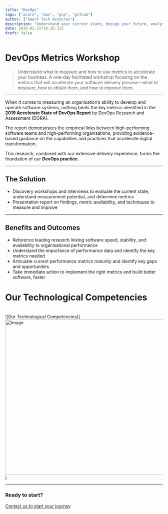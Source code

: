 ```yaml
---
title: "DevOps"
tags: ["azure", "aws", "gcp", "github"]
author: ["Smart Tech Ventures"]
description: "Understand your current state, design your future, analyse the gaps and make a plan  "
date: 2020-02-21T10:26:31Z
draft: false
---
```


# DevOps Metrics Workshop

> Understand what to measure and how to use metrics to accelerate your business.
> A one-day facilitated workshop focusing on the metrics that will accelerate your software delivery process—what to measure, how to obtain them, and how to improve them.

---

When it comes to measuring an organisation’s ability to develop and operate software systems, nothing beats the key metrics identified in the **2019 Accelerate State of DevOps [Report](https://services.google.com/fh/files/misc/state-of-devops-2019.pdf)** by DevOps Research and Assessment (DORA).

The report demonstrates the empirical links between high-performing software teams and high-performing organisations, providing evidence-based guidance on the capabilities and practices that accelerate digital transformation.

This research, combined with our extensive delivery experience, forms the foundation of our **DevOps practice**.

---

## The Solution

- Discovery workshops and interviews to evaluate the current state, understand measurement potential, and determine metrics
- Presentation report on findings, metric availability, and techniques to measure and improve

---

## Benefits and Outcomes

- Reference leading research linking software speed, stability, and availability to organisational performance
- Understand the importance of performance data and identify the key metrics needed
- Articulate current performance metrics maturity and identify key gaps and opportunities
- Take immediate action to implement the right metrics and build better software, faster


# Our Technological Competencies

<br />
![Our Technological Competencies](<img width="878" height="497" alt="Image" src="https://github.com/user-attachments/assets/0863a4fa-501b-46ff-8433-e7ee246ded48" />)

<br />
<hr />

### Ready to start?

[Contact us to start your journey](https://smarttechventures.au/contact/)
